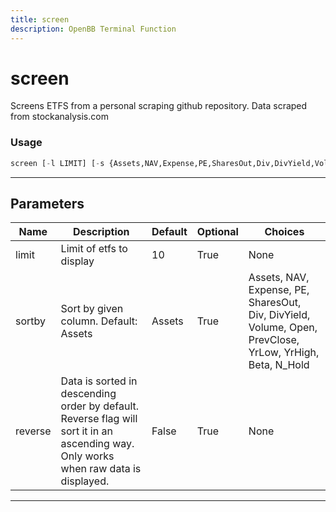 ```yaml
---
title: screen
description: OpenBB Terminal Function
---
```


# screen

Screens ETFS from a personal scraping github repository. Data scraped from stockanalysis.com

### Usage

```python
screen [-l LIMIT] [-s {Assets,NAV,Expense,PE,SharesOut,Div,DivYield,Volume,Open,PrevClose,YrLow,YrHigh,Beta,N_Hold}] [-r]
```

---

## Parameters

| Name | Description | Default | Optional | Choices |
| ---- | ----------- | ------- | -------- | ------- |
| limit | Limit of etfs to display | 10 | True | None |
| sortby | Sort by given column. Default: Assets | Assets | True | Assets, NAV, Expense, PE, SharesOut, Div, DivYield, Volume, Open, PrevClose, YrLow, YrHigh, Beta, N_Hold |
| reverse | Data is sorted in descending order by default. Reverse flag will sort it in an ascending way. Only works when raw data is displayed. | False | True | None |

---
